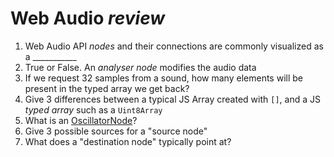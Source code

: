 # Web Audio *review*


1. Web Audio API *nodes* and their connections are commonly visualized as a ___________
1. True or False. An *analyser node* modifies the audio data
1. If we request 32 samples from a sound, how many elements will be present in the typed array we get back?
1. Give 3 differences between a typical JS Array created with `[]`, and a JS *typed array* such as a `Uint8Array`
1. What is an [OscillatorNode](https://developer.mozilla.org/en-US/docs/Web/API/OscillatorNode)?
1. Give 3 possible sources for a "source node"
1. What does a "destination node" typically point at?
